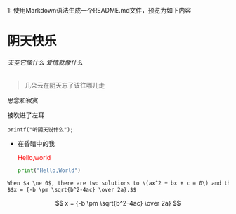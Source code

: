 1: 使用Markdown语法生成一个README.md文件，预览为如下内容

# 阴天快乐

###### 天空它像什么 爱情就像什么

> 几朵云在阴天忘了该往哪儿走

思念和寂寞

被吹进了左耳

`printf("听阴天说什么");`

* 在昏暗中的我

  <p style='color: red')>Hello,world</p>

  ```py
  print("Hello,World")
  ```

  

```html
When $a \ne 0$, there are two solutions to \(ax^2 + bx + c = 0\) and they are
$$x = {-b \pm \sqrt{b^2-4ac} \over 2a}.$$
```

$$
x = {-b \pm \sqrt{b^2-4ac} \over 2a}
$$

